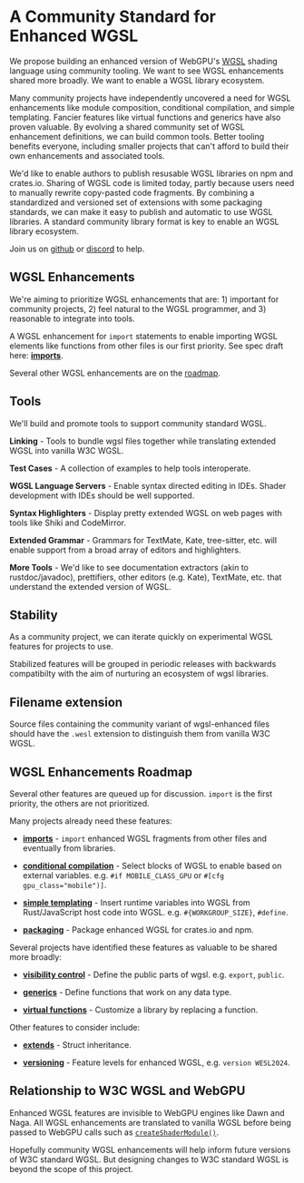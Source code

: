 # A Community Standard for Enhanced WGSL

We propose building an enhanced version of WebGPU's
[WGSL](https://www.w3.org/TR/WGSL/) shading language
using community tooling.
We want to see WGSL enhancements shared more broadly.
We want to enable a WGSL library ecosystem.

Many community projects have independently uncovered
a need for WGSL enhancements like module composition,
conditional compilation,
and simple templating.
Fancier features like virtual functions and generics
have also proven valuable.
By evolving a shared community set of WGSL enhancement definitions,
we can build common tools.
Better tooling benefits everyone,
including smaller projects that can't afford to build
their own enhancements and associated tools.

We'd like to
enable authors to publish resusable WGSL libraries
on npm and crates.io.
Sharing of WGSL code is limited today,
partly because users need to manually rewrite copy-pasted code fragments.
By combining a standardized and versioned set of extensions
with some packaging standards, we can
make it easy to publish and automatic to use WGSL libraries.
A standard community library format is key to enable an WGSL library ecosystem.

Join us on [github](https://github.com/wgsl-tooling-wg/wgsl-import-spec)
or [discord](https://discord.gg/FXhZDV8V) to help.

## WGSL Enhancements

We're aiming to prioritize WGSL enhancements that are: 1) important for community projects,
2) feel natural to the WGSL programmer,
and 3) reasonable to integrate into tools.

A WGSL enhancement for `import` statements
to enable importing WGSL elements like functions from other files is our first priority.
See spec draft here: **[imports](./Imports.md)**.

Several other WGSL enhancements
are on the [roadmap](#wgsl-enhancements-roadmap).

## Tools

We'll build and promote tools to support community standard WGSL.

**Linking** - Tools to bundle wgsl files together
while translating extended WGSL into vanilla W3C WGSL.

**Test Cases** - A collection of examples to help tools interoperate.

**WGSL Language Servers** - Enable syntax directed editing in IDEs.
Shader development with IDEs should be well supported.

**Syntax Highlighters** - Display pretty extended WGSL on web pages with
tools like Shiki and CodeMirror.

**Extended Grammar** - Grammars for TextMate, Kate, tree-sitter, etc. will enable support from a broad array of editors and highlighters.

**More Tools** - We'd like to see documentation extractors (akin to rustdoc/javadoc),
prettifiers, other editors (e.g. Kate), TextMate, etc. that understand the extended version of WGSL.

## Stability

As a community project,
we can iterate quickly on experimental WGSL features for projects to use.

Stabilized features will be grouped in periodic releases
with backwards compatibilty with the aim of
nurturing an ecosystem of wgsl libraries.

## Filename extension

Source files containing
the community variant of wgsl-enhanced files
should have the `.wesl` extension
to distinguish them from vanilla W3C WGSL.

## WGSL Enhancements Roadmap

Several other features are queued up for discussion.
`import` is the first priority, the others are not prioritized.

Many projects already need these features:

* **[imports](./Imports.md)** -
`import` enhanced WGSL fragments from other files and eventually from libraries.

* **[conditional compilation](./ConditionalCompilation.md)** -
Select blocks of WGSL to enable based on external variables.
e.g. `#if MOBILE_CLASS_GPU`
or `#[cfg gpu_class="mobile")]`.

* **[simple templating](./SimpleTemplating.md)** -
Insert runtime
variables into WGSL from Rust/JavaScript host code into WGSL. e.g. `#{WORKGROUP_SIZE}`,
`#define`.

* **[packaging](./Packaging.md)** -
Package enhanced WGSL for crates.io and npm.

Several projects have identified these features as valuable to be shared more broadly:

* **[visibility control](./Visibility.md)** -
Define the public parts of wgsl.
e.g. `export`, `public`.

* **[generics](./Generics.md)** -
Define functions that work on any data type.

* **[virtual functions](./VirtualFunctions.md)** -
Customize a library by replacing a function.

Other features to consider include:

* **[extends](./Extends.md)** - Struct inheritance.

* **[versioning](./Versioning.md)** - Feature levels for enhanced WGSL, e.g. `version WESL2024`.

## Relationship to W3C WGSL and WebGPU

Enhanced WGSL features are invisible to WebGPU engines
like Dawn and Naga.
All WGSL enhancements are translated to vanilla WGSL
before being passed to WebGPU calls
such as [`createShaderModule()`](https://developer.mozilla.org/en-US/docs/Web/API/GPUDevice/createShaderModule).

Hopefully community WGSL enhancements will
help inform future versions of W3C standard WGSL.
But designing changes to W3C standard WGSL is
beyond the scope of this project.
